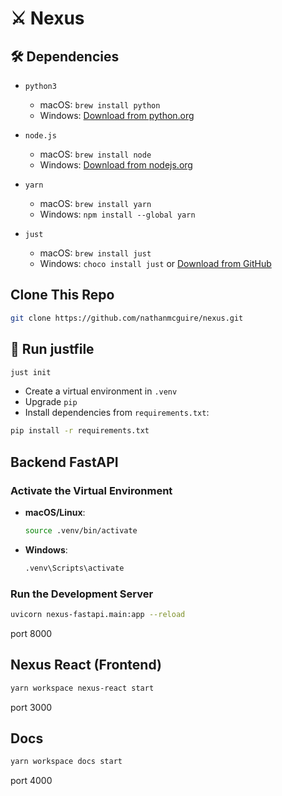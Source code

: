 # ⚔️ Nexus

## 🛠 Dependencies

- `python3`  
  - macOS: `brew install python`
  - Windows: [Download from python.org](https://www.python.org/downloads/windows/)

- `node.js`  
  - macOS: `brew install node`
  - Windows: [Download from nodejs.org](https://nodejs.org/)

- `yarn`  
  - macOS: `brew install yarn`
  - Windows: `npm install --global yarn`

- `just`  
  - macOS: `brew install just`
  - Windows: `choco install just` or [Download from GitHub](https://github.com/casey/just/releases)

## Clone This Repo

```bash
git clone https://github.com/nathanmcguire/nexus.git
```

## 🚀 Run justfile
```bash
just init
```
- Create a virtual environment in `.venv`
- Upgrade `pip`
- Install dependencies from `requirements.txt`:

```bash
pip install -r requirements.txt
```

## Backend FastAPI

### Activate the Virtual Environment
- **macOS/Linux**:
  ```bash
  source .venv/bin/activate
  ```
- **Windows**:
  ```bash
  .venv\Scripts\activate
  ```

### Run the Development Server
```bash
uvicorn nexus-fastapi.main:app --reload
```
port 8000

## Nexus React (Frontend)
```bash
yarn workspace nexus-react start
```
port 3000

## Docs
```bash
yarn workspace docs start
```
port 4000
